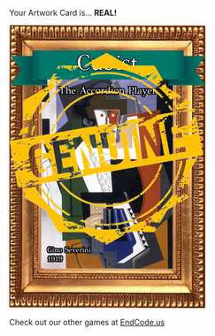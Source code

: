 Your Artwork Card is... 
  **REAL!**
 
 ![alt text](ArtworThe_Accordion_Player_Real[face,1].png?raw=true "Artwork Card")  
 
 
 
 
 
 Check out our other games at [EndCode.us](https://endcode.us/)